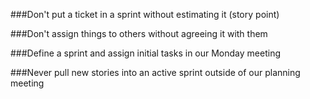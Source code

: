 
###Don't put a ticket in a sprint without estimating it (story point)

###Don't assign things to others without agreeing it with them

###Define a sprint and assign initial tasks in our Monday meeting

###Never pull new stories into an active sprint outside of our planning meeting
